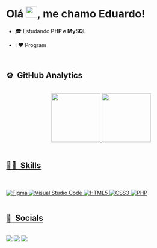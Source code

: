 <h1 align="left"> Olá <img src="https://raw.githubusercontent.com/kaueMarques/kaueMarques/master/hi.gif" width="30px" height="30px"/>, me chamo Eduardo!</h1>

- 🎓  Estudando **PHP e MySQL**
    
- I ❤️ Program

<br>

  ## ⚙️ &nbsp;GitHub Analytics
<br>
<div align="center">
  <a href="https://github.com/dugomxs">
  <img height="130em" src="https://github-readme-stats.vercel.app/api?username=dugomxs&show_icons=true&theme=tokyonight&include_all_commits=true&count_private=true"/>
  <img height="130em" src="https://github-readme-stats.vercel.app/api/top-langs/?username=dugomxs&layout=compact&langs_count=7&theme=tokyonight"/>
</div>
    
 <br>
 
  ## 👨‍💻 &nbsp;Skills
  <br>
<div style="display: inline_block"><br>
<img src="https://img.shields.io/badge/figma-%23F24E1E.svg?style=for-the-badge&logo=figma&logoColor=white" alt="Figma">
<img src="https://img.shields.io/badge/Visual%20Studio%20Code-0078d7.svg?style=for-the-badge&logo=visual-studio-code&logoColor=white" alt="Visual Studio Code">
<img src="https://img.shields.io/badge/html5-%23E34F26.svg?style=for-the-badge&logo=html5&logoColor=white" alt="HTML5">
<img src="https://img.shields.io/badge/css3-%231572B6.svg?style=for-the-badge&logo=css3&logoColor=white" alt="CSS3">
<img src="https://img.shields.io/badge/php-%23777BB4.svg?style=for-the-badge&logo=php&logoColor=white" alt="PHP">
 <div> 
 
 <br>
 
   ## 💬 &nbsp;Socials
  <br>
  <div>
  <a href="https://instagram.com/dugomxs" target="_blank"><img src="https://img.shields.io/badge/-Instagram-%23E4405F?style=for-the-badge&logo=instagram&logoColor=white" target="_blank"></a>
  <a href = "mailto:eg55618@gmail.com"><img src="https://img.shields.io/badge/Gmail-D14836?style=for-the-badge&logo=gmail&logoColor=white" target="_blank"></a>
  <a href="https://www.linkedin.com/in/eduardo-ribeiro-70a2431b5/" target="_blank"><img src="https://img.shields.io/badge/-LinkedIn-%230077B5?style=for-the-badge&logo=linkedin&logoColor=white" target="_blank"></a> 
  </div>
